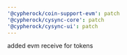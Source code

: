 ```yaml
---
'@cypherock/coin-support-evm': patch
'@cypherock/cysync-core': patch
'@cypherock/cysync-ui': patch
---
```


added evm receive for tokens
